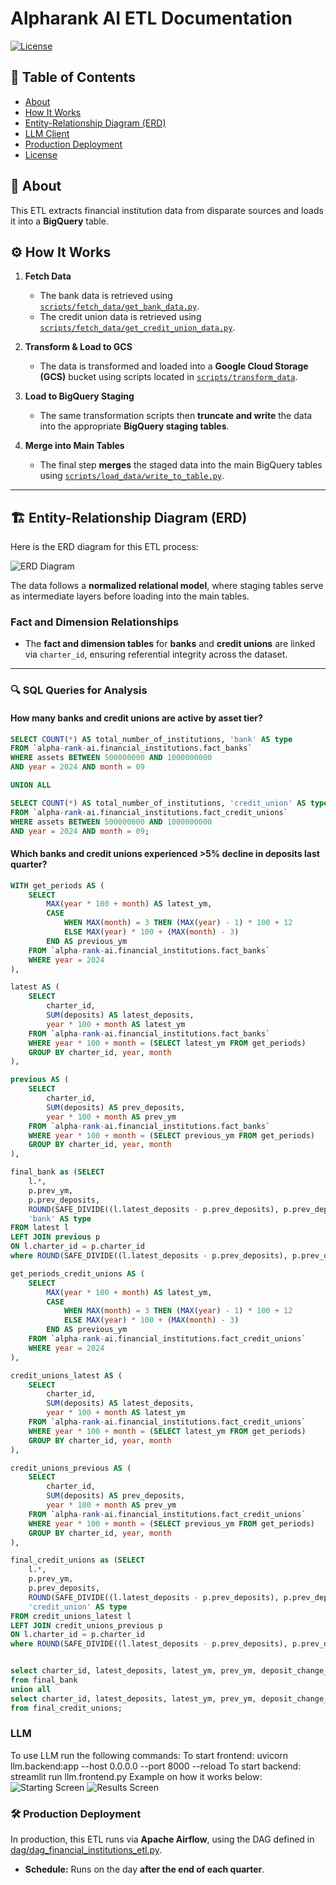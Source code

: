 # Alpharank AI ETL Documentation

[![License](https://img.shields.io/badge/License-MIT-green)](LICENSE)

## 📖 Table of Contents
- [About](#about)
- [How It Works](#how-it-works)
- [Entity-Relationship Diagram (ERD)](#entity-relationship-diagram-erd)
- [LLM Client](#llm)
- [Production Deployment](#production-deployment)
- [License](#license)


## 📌 About
This ETL extracts financial institution data from disparate sources and loads it into a **BigQuery** table.

## ⚙️ How It Works
1. **Fetch Data**  
   - The bank data is retrieved using [`scripts/fetch_data/get_bank_data.py`](scripts/fetch_data/get_bank_data.py).  
   - The credit union data is retrieved using [`scripts/fetch_data/get_credit_union_data.py`](scripts/fetch_data/get_credit_union_data.py).

2. **Transform & Load to GCS**  
   - The data is transformed and loaded into a **Google Cloud Storage (GCS)** bucket using scripts located in [`scripts/transform_data`](scripts/transform_data).

3. **Load to BigQuery Staging**  
   - The same transformation scripts then **truncate and write** the data into the appropriate **BigQuery staging tables**.

4. **Merge into Main Tables**  
   - The final step **merges** the staged data into the main BigQuery tables using [`scripts/load_data/write_to_table.py`](scripts/load_data/write_to_table.py).

---

## 🏗️ Entity-Relationship Diagram (ERD)

Here is the ERD diagram for this ETL process:

![ERD Diagram](docs/alpha-rank-ai-erd.png)

The data follows a **normalized relational model**, where staging tables serve as intermediate layers before loading into the main tables.

### **Fact and Dimension Relationships**
- The **fact and dimension tables** for **banks** and **credit unions** are linked via `charter_id`, ensuring referential integrity across the dataset.

---

### **🔍 SQL Queries for Analysis**
#### **How many banks and credit unions are active by asset tier?**
```sql
SELECT COUNT(*) AS total_number_of_institutions, 'bank' AS type
FROM `alpha-rank-ai.financial_institutions.fact_banks`
WHERE assets BETWEEN 500000000 AND 1000000000
AND year = 2024 AND month = 09

UNION ALL

SELECT COUNT(*) AS total_number_of_institutions, 'credit_union' AS type
FROM `alpha-rank-ai.financial_institutions.fact_credit_unions`
WHERE assets BETWEEN 500000000 AND 1000000000
AND year = 2024 AND month = 09;
```
#### **Which banks and credit unions experienced >5% decline in deposits last quarter?**
```sql
WITH get_periods AS (
    SELECT 
        MAX(year * 100 + month) AS latest_ym,
        CASE 
            WHEN MAX(month) = 3 THEN (MAX(year) - 1) * 100 + 12
            ELSE MAX(year) * 100 + (MAX(month) - 3)
        END AS previous_ym
    FROM `alpha-rank-ai.financial_institutions.fact_banks`
    WHERE year = 2024
),

latest AS (
    SELECT 
        charter_id, 
        SUM(deposits) AS latest_deposits, 
        year * 100 + month AS latest_ym
    FROM `alpha-rank-ai.financial_institutions.fact_banks`
    WHERE year * 100 + month = (SELECT latest_ym FROM get_periods)
    GROUP BY charter_id, year, month
),

previous AS (
    SELECT 
        charter_id, 
        SUM(deposits) AS prev_deposits, 
        year * 100 + month AS prev_ym
    FROM `alpha-rank-ai.financial_institutions.fact_banks`
    WHERE year * 100 + month = (SELECT previous_ym FROM get_periods)
    GROUP BY charter_id, year, month
),

final_bank as (SELECT 
    l.*, 
    p.prev_ym, 
    p.prev_deposits, 
    ROUND(SAFE_DIVIDE((l.latest_deposits - p.prev_deposits), p.prev_deposits) * 100, 2) AS deposit_change_pct,
    'bank' AS type
FROM latest l
LEFT JOIN previous p 
ON l.charter_id = p.charter_id
where ROUND(SAFE_DIVIDE((l.latest_deposits - p.prev_deposits), p.prev_deposits) * 100, 2) <= -5),

get_periods_credit_unions AS (
    SELECT 
        MAX(year * 100 + month) AS latest_ym,
        CASE 
            WHEN MAX(month) = 3 THEN (MAX(year) - 1) * 100 + 12
            ELSE MAX(year) * 100 + (MAX(month) - 3)
        END AS previous_ym
    FROM `alpha-rank-ai.financial_institutions.fact_credit_unions`
    WHERE year = 2024
),

credit_unions_latest AS (
    SELECT 
        charter_id, 
        SUM(deposits) AS latest_deposits, 
        year * 100 + month AS latest_ym
    FROM `alpha-rank-ai.financial_institutions.fact_credit_unions`
    WHERE year * 100 + month = (SELECT latest_ym FROM get_periods)
    GROUP BY charter_id, year, month
),

credit_unions_previous AS (
    SELECT 
        charter_id, 
        SUM(deposits) AS prev_deposits, 
        year * 100 + month AS prev_ym
    FROM `alpha-rank-ai.financial_institutions.fact_credit_unions`
    WHERE year * 100 + month = (SELECT previous_ym FROM get_periods)
    GROUP BY charter_id, year, month
),

final_credit_unions as (SELECT 
    l.*, 
    p.prev_ym, 
    p.prev_deposits, 
    ROUND(SAFE_DIVIDE((l.latest_deposits - p.prev_deposits), p.prev_deposits) * 100, 2) AS deposit_change_pct,
    'credit_union' AS type
FROM credit_unions_latest l
LEFT JOIN credit_unions_previous p 
ON l.charter_id = p.charter_id
where ROUND(SAFE_DIVIDE((l.latest_deposits - p.prev_deposits), p.prev_deposits) * 100, 2) <= -5)


select charter_id, latest_deposits, latest_ym, prev_ym, deposit_change_pct, type
from final_bank
union all 
select charter_id, latest_deposits, latest_ym, prev_ym, deposit_change_pct, type
from final_credit_unions;
```

### **LLM**
To use LLM run the following commands:
To start frontend: uvicorn llm.backend:app --host 0.0.0.0 --port 8000 --reload
To start backend: streamlit run llm.frontend.py
Example on how it works below:
![Starting Screen](docs/starting_screen.png)
![Results Screen](docs/results_screen.png)


### 🛠️ **Production Deployment**  
In production, this ETL runs via **Apache Airflow**, using the DAG defined in [dag/dag_financial_institutions_etl.py](dag/dag_financial_institutions_etl.py).  
- **Schedule:** Runs on the day **after the end of each quarter**.